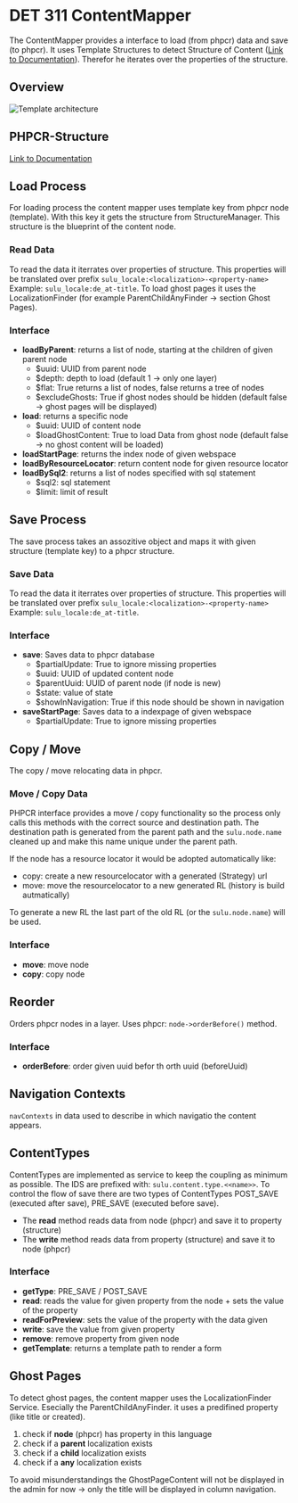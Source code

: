 # DET 311 ContentMapper

The ContentMapper provides a interface to load (from phpcr) data and save (to phpcr). It uses Template Structures to detect Structure of Content ([Link to Documentation](https://github.com/sulu-cmf/docs/blob/master/detail-specification/300-webspaces/DET-301-template-architecture.md)). Therefor he iterates over the properties of the structure.

## Overview

![Template architecture](https://raw.github.com/massiveart/sulu-docs/master/detail-specification/images/diagrams/structure_architecture.png)


## PHPCR-Structure

[Link to Documentation](https://github.com/sulu-cmf/docs/blob/master/detail-specification/300-webspaces/DET-308-PHPCR-Structure.md)

## Load Process

For loading process the content mapper uses template key from phpcr node (template). With this key it gets the structure from StructureManager. This structure is the blueprint of the content node.

### Read Data

To read the data it iterrates over properties of structure. This properties will be translated over prefix `sulu_locale:<localization>-<property-name>` Example: `sulu_locale:de_at-title`. To load ghost pages it uses the LocalizationFinder (for example ParentChildAnyFinder -> section Ghost Pages).

### Interface

* __loadByParent__: returns a list of node, starting at the children of given parent node
	* $uuid: UUID from parent node
	* $depth: depth to load (default 1 -> only one layer)
	* $flat: True returns a list of nodes, false returns a tree of nodes
	* $excludeGhosts: True if ghost nodes should be hidden (default false -> ghost pages will be displayed)
* __load__: returns a specific node
	* $uuid: UUID of content node
	* $loadGhostContent: True to load Data from ghost node (default false -> no ghost content will be loaded)
* __loadStartPage__: returns the index node of given webspace
* __loadByResourceLocator__: return content node for given resource locator
* __loadBySql2__: returns a list of nodes specified with sql statement
	* $sql2: sql statement
	* $limit: limit of result

## Save Process

The save process takes an assozitive object and maps it with given structure (template key) to a phpcr structure.

### Save Data

To read the data it iterrates over properties of structure. This properties will be translated over prefix `sulu_locale:<localization>-<property-name>` Example: `sulu_locale:de_at-title`.

### Interface

* __save__: Saves data to phpcr database
	* $partialUpdate: True to ignore missing properties
	* $uuid: UUID of updated content node
	* $parentUuid: UUID of parent node (if node is new)
	* $state: value of state
	* $showInNavigation: True if this node should be shown in navigation
* __saveStartPage__: Saves data to a indexpage of given webspace
	* $partialUpdate: True to ignore missing properties

## Copy / Move

The copy / move relocating data in phpcr.

### Move / Copy Data

PHPCR interface provides a move / copy functionality so the process only calls this methods with the correct source and destination path. The destination path is generated from the parent path and the `sulu.node.name` cleaned up and make this name unique under the parent path.

If the node has a resource locator it would be adopted automatically like:

* copy: create a new resourcelocator with a generated (Strategy) url
* move: move the resourcelocator to a new generated RL (history is build autmatically)

To generate a new RL the last part of the old RL (or the `sulu.node.name`) will be used.

### Interface

* __move__: move node
* __copy__: copy node

## Reorder

Orders phpcr nodes in a layer. Uses phpcr: `node->orderBefore()` method.

### Interface

* __orderBefore__: order given uuid befor th orth uuid (beforeUuid)

## Navigation Contexts

`navContexts` in data used to describe in which navigatio the content appears.

## ContentTypes

ContentTypes are implemented as service to keep the coupling as minimum as possible. The IDS are prefixed with: `sulu.content.type.<<name>>`. To control the flow of save there are two types of ContentTypes POST_SAVE (executed after save), PRE_SAVE (executed before save).

* The __read__ method reads data from node (phpcr) and save it to property (structure)
* The __write__ method reads data from property (structure) and save it to node (phpcr)

### Interface

* __getType__: PRE_SAVE / POST_SAVE
* __read__: reads the value for given property from the node + sets the value of the property
* __readForPreview__: sets the value of the property with the data given
* __write__: save the value from given property
* __remove__: remove property from given node
* __getTemplate__: returns a template path to render a form

## Ghost Pages

To detect ghost pages, the content mapper uses the LocalizationFinder Service. Esecially the ParentChildAnyFinder. it uses a predifined property (like title or created).

1. check if __node__ (phpcr) has property in this language
1. check if a __parent__ localization exists
1. check if a __child__ localization exists
1. check if a __any__ localization exists

To avoid misunderstandings the GhostPageContent will not be displayed in the admin for now -> only the title will be displayed in column navigation.

